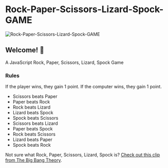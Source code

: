 # Rock-Paper-Scissors-Lizard-Spock-GAME
![Rock-Paper-Scissors-Lizard-Spock-GAME](https://i.imgur.com/k219Ol3.png)

## Welcome! 👋
A JavaScript Rock, Paper, Scissors, Lizard, Spock Game 

### Rules

If the player wins, they gain 1 point. If the computer wins, they gain 1 point.

- Scissors beats Paper
- Paper beats Rock
- Rock beats Lizard
- Lizard beats Spock
- Spock beats Scissors
- Scissors beats Lizard
- Paper beats Spock
- Rock beats Scissors
- Lizard beats Paper
- Spock beats Rock

Not sure what Rock, Paper, Scissors, Lizard, Spock is? [Check out this clip from The Big Bang Theory](https://www.youtube.com/watch?v=iSHPVCBsnLw).
